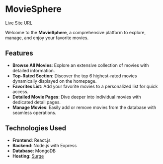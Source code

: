# MovieSphere  

[Live Site URL](https://moviesphere.surge.sh/)  

Welcome to the **MovieSphere**, a comprehensive platform to explore, manage, and enjoy your favorite movies.  

## Features  
- **Browse All Movies**: Explore an extensive collection of movies with detailed information.  
- **Top-Rated Section**: Discover the top 6 highest-rated movies dynamically displayed on the homepage.  
- **Favorites List**: Add your favorite movies to a personalized list for quick access.  
- **Detailed Movie Pages**: Dive deeper into individual movies with dedicated detail pages.  
- **Manage Movies**: Easily add or remove movies from the database with seamless operations.  

## Technologies Used  
- **Frontend**: React.js  
- **Backend**: Node.js with Express  
- **Database**: MongoDB  
- **Hosting**: [Surge](https://moviesphere.surge.sh/)

